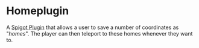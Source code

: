 # Homeplugin

A [Spigot Plugin](https://www.spigotmc.org/wiki/spigot-plugin-development/) that allows a user to save a number of coordinates as "*homes*". The player can then teleport to these homes whenever they want to.
